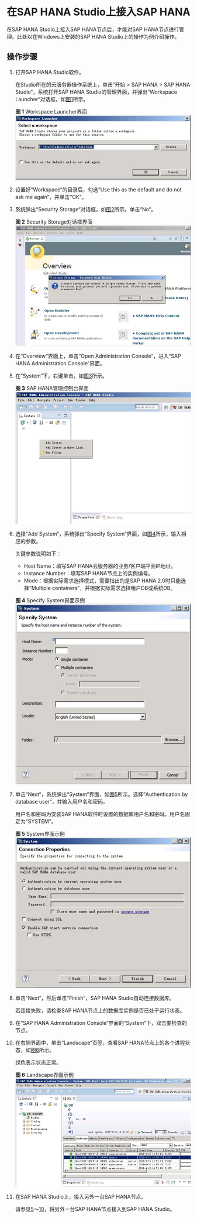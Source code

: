 # 在SAP HANA Studio上接入SAP HANA<a name="saphana_02_0048"></a>

在SAP HANA Studio上接入SAP HANA节点后，才能对SAP  HANA节点进行管理。此处以在Windows上安装的SAP HANA Studio上的操作为例介绍操作。

## 操作步骤<a name="sea2fdb4d8ee94d37ab8d6701a03cc766"></a>

1.  打开SAP HANA Studio软件。

    在Studio所在的云服务器操作系统上，单击“开始  \>  SAP HANA  \>  SAP HANA Studio“，系统打开SAP HANA Studio的管理界面，并弹出“Workspace Launcher“对话框，如[图1](#fig1888187224055)所示。

    **图 1**  Workspace Launcher界面<a name="fig1888187224055"></a>  
    ![](figures/Workspace-Launcher界面.jpg "Workspace-Launcher界面")

2.  设置好“Workspace“的目录后，勾选“Use this as the default and do not ask me again“，并单击“OK“。
3.  系统弹出“Security Storage“对话框，如[图2](#fig41112285224055)所示。单击“No“。

    **图 2**  Security Storage对话框界面<a name="fig41112285224055"></a>  
    ![](figures/Security-Storage对话框界面.jpg "Security-Storage对话框界面")

4.  在“Overview“界面上，单击“Open Administration Console“，进入“SAP HANA Administration Console“界面。
5.  <a name="li5088100224055"></a>在“System“下，右键单击，如[图3](#fig29888977224055)所示。

    **图 3**  SAP HANA管理控制台界面<a name="fig29888977224055"></a>  
    ![](figures/SAP-HANA管理控制台界面.jpg "SAP-HANA管理控制台界面")

6.  选择“Add System“，系统弹出“Specify System“界面，如[图4](#fig48130366224055)所示，输入相应的参数。

    关键参数说明如下：

    -   Host Name：填写SAP HANA云服务器的业务/客户端平面IP地址。
    -   Instance Number：填写SAP HANA节点上的实例编号。
    -   Mode：根据实际需求选择模式，需要指出的是SAP HANA 2.0时只能选择“Multiple containers“，并根据实际需求选择租户DB或系统DB。

    **图 4**  Specify System界面示例<a name="fig48130366224055"></a>  
    ![](figures/Specify-System界面示例.jpg "Specify-System界面示例")

7.  单击“Next“，系统弹出“System“界面，如[图5](#fig44232239224055)所示。选择“Authentication by database user“，并输入用户名和密码。

    用户名和密码为安装SAP HANA软件时设置的数据库用户名和密码。用户名固定为“SYSTEM“。

    **图 5**  System界面示例<a name="fig44232239224055"></a>  
    ![](figures/System界面示例.jpg "System界面示例")

8.  单击“Next“，然后单击“Finish“，SAP HANA Studio自动连接数据库。

    若连接失败，请检查SAP HANA节点上的数据库实例是否已处于运行状态。

9.  在“SAP HANA Administration Console“界面的“System“下，双击要检查的节点。
10. <a name="li420373224055"></a>在右侧界面中，单击“Landscape“页签，查看SAP HANA节点上的各个进程状态，如[图6](#fig14959789224055)所示。

    绿色表示状态正常。

    **图 6**  Landscape界面示例<a name="fig14959789224055"></a>  
    ![](figures/Landscape界面示例.jpg "Landscape界面示例")

11. 在SAP HANA Studio上，接入另外一台SAP HANA节点。

    请参见[5](#li5088100224055)～[10](#li420373224055)，将另外一台SAP HANA节点接入到SAP HANA Studio。


